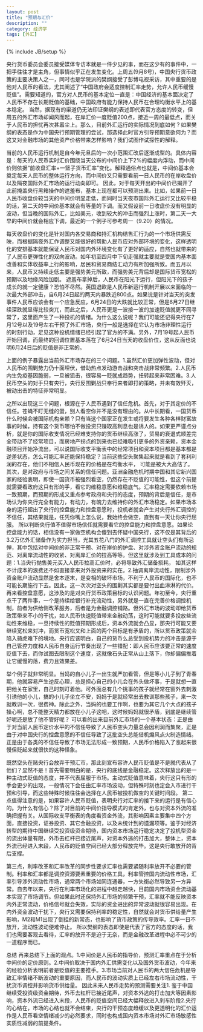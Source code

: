 ```yaml
---
layout: post
title: "预期与汇价"
description: ""
category: 经济学
tags: [外汇]
---
```

{% include JB/setup %}

央行货币委员会委员接受媒体专访本就是一件少见的事，而在这少有的事件中，一把手往往才是主角，但事情似乎正在发生变化。上周五(9月8号)，中国央行货币政策的主要决策人之一，同时也是学院派的樊纲接受了彭博电视采访，其中重要的是他对人民币的看法，尤其阐述了“中国政府会适度控制汇率走势，允许人民币缓慢贬值”。需要知道的，官方对人民币的基本定位一直是：中国经济的基本面决定了人民币不存在长期贬值的基础，中国政府有能力保持人民币在合理均衡水平上的基本稳定。
当然，据现有的渠道仍无法印证樊纲的表述即代表官方态度的转变，但周五的外汇市场却闻风而起，在岸汇价一度贬值200点，接近一周的最低点，而关于人民币的担忧再次甚嚣尘上。那么，目前外汇运行的实际情况到底如何？如果樊纲的表态是作为中国央行预期管理的尝试，那选择此时官方引导预期意欲何为？而这又对金融市场的其他资产价格带来怎样影响？我们试图作试探性的解释。


当前的人民币运行机制是自今年元旦后的一次小范围汇改后逐渐成型的。具体内容是：每天的人民币实时汇价围绕当天公布的中间价上下2%的幅度内浮动，而中间价则依据“前收盘汇率+一篮子货币汇率”变化。解释通俗点也就是，中间价基本会奠定每天人民币的整体运行方向，而中间价又只需要看前一日人民币的在岸收盘价以及隔夜国际外汇市场的运行动向即可。
因此，对于每天开出的中间价已揭开了此前掩盖央行黑箱操作的遮羞布，基本上现在都可以预测出来。比如，如果前一日人民币收盘价较当天的中间价明显走低，而同时当天夜市国际外汇运行又比较平稳的话，第二天的中间价基本就会有等量的下调。而又假设前一日收盘价没有明显的波动，但当晚的国际外汇，比如美元，收到较大的冲击而强烈上涨时，第二天一大早的中间价就会相应下调，最近的一个例子可参考周一（9.20）的情况。

每天收盘价的变化是针对国内各交易商和持汇机构结售汇行为的一个市场供需反映，而根据隔夜外汇作调整又能很好的帮助人民币应对外部环境的变化，这样透明化的安排基本就能保证人民币对国内外环境变化有了更好的适应，自然也就带来的了人民币更弹性化的双向波动。如年初至四月中下旬走强就主要就是受国内基本面改善和实体收益率上行的影响，居民和贸易商结汇动力有所加强所致。而五月以来，人民币又持续走低主要是强势美元所致，而强势美元背后却是国际货币宽松的预期以及地缘风险加剧。
遮羞布拿掉后，人民币在阳光下运行，但阳光下的孩子成长的就一定健康？恐怕不尽然。英国退欧是人民币新运行机制开展以来面临的一次最大外部冲击，自6月24日起的两天内暴跌近800点。如果说是针对当天的突发事件人民币应该会有一个应急反应，6月24日的大跌就比较正常，但是6月27日继续深跌就显得比较突兀，而此之后，人民币更是一波接一波的加速贬值就更不同寻常了，这里面产生了一种投机的情绪。为什么这么说呢？我们可能还记得央行在7月12号以及19号左右干预了外汇市场，央行一般是选择在它认为市场非理性运行的时刻行动，足见这种投机情绪已经引起了官方的不满。另外，7月19号起人民币开始回调，而最终的回调位置基本落在了6月24日当天的收盘价位，这从反面也说明6月24日后的贬值是非正常的。


上面的例子暴露出当前外汇市场存在的三个问题。1.虽然汇价更加弹性波动，但对人民币的围剿势力仍十面埋伏，借助热点发动游击战和突击战非常频繁。2.人民币内生免疫基因脆弱，一旦被狙击，很容易一贬就成趋势，扭转起来非常困难。3.人民币空头的对手只有央行，央行反围剿战只奉行来者即打的策略，并未有效歼灭，被动出击的特征非常明显。

之所以出现这三个问题，根源在于人民币遇到了信任危机。首先，对于其定价的不信任。苍蝇不盯无缝的蛋，别人看空你并不是没有理由的。从中长期看，一国货币什么时候会被国际机构亲赖？只有当这个国家正在发生或将要发生各种各样财富故事的时候，持有这个货币哪怕不做投资只赚取高利息也是诱人的。如果更严谨点分析，就是你的国际收支情况已经难支持你的货币继续高涨了，贸易的衰退式顺差完全带动不了经常项目，而房地产拐点的到来也已经难吸引更多的外资亲赖，资本金融项目开始净流出，可以说国际收支平衡表中的经常项目和资本项目都是基本都是逆差状态，怎么可能汇率还能保持稳定？当前这些空头聚集起来就是看到了套利利润的存在，他们不相信人民币现在的价格是在均衡水平，      可能是被大大高估了。
其次，是对政府与市场之间关系的信任问题。亚洲金融危机时期中国和其它新兴国家的经验表明，即使一国货币被强烈看空，仍然存在不贬值的可能性，但这个前提就需要看政府这只有形的手，看它的维稳意愿和维稳底气。汇率稳定需要依赖市场一致预期，而预期的形成又重点参考政府和央行的态度，预期的背后是信任，是市场认为你央行完全有能力，有动力，有魄力去维持你的外汇市场稳定。如果市场本身的运行超出了央行的控盘能力和控盘意愿时，投机者就会产生对央行外汇调控的不信任，其结果就是，任凭你嘴上怎么说，我始终会做空，直到有一天让你央行屈服。
所以判断央行值不值得市场信任就需要看它的控盘能力和控盘意愿。如果论控盘能力的话，相信没有一家做空机构会傻到去怀疑中国央行，这不仅是其背后的3.2万亿外汇储备作为实力担当，光其五花八门的外汇调控工具就让空头们有所忌惮，其中包括对中间价的非正常干预、对在岸价的护盘、对涉外资金账户流动的规范、对离岸流动性的收紧、对离岸汇价的拉高等等。但这里就涉及到工具成本的问题：1.当央行抛售美元买入人民币拉高汇价时，必将导致外汇储备损耗，    如其这样不计成本的浪费还不如直接拿来对外投资来的实在。2.抽调离岸流动性，限制涉外资金账户流动显然是舍本逐末，是变相的破坏市场，不利于人民币的国际化，也不可能长期施行下去。因此，这一次次对空头的围剿其实都是要付出血淋淋的代价。
再来看控盘意愿，这涉及的是对央行货币政策目标的认识问题。年初至今，央行重点干了两件事，一个是持续给银行补充流动性，另外就是一直在完善价格调控机制，前者为供给侧改革服务，后者是为金融调控铺路。但外汇市场的波动却给货币政策带来不小的干扰，如人民币快速贬值带来金融动荡，这时可能就要多投放些流动性来维稳，一旦持续性的贬值预期形成后，资本外流就会凸显，那央行可能又要继续宽松来对冲，而货币宽松又和上面的两个目标是有矛盾的，所以货币政策就会陷入骑虎难下的境地。央行应该明白，自己的货币么总受到投机势力的冲击是源于自己管控力度和人民币自身运行节奏出现了一些错配：即人民币应该要正常的速度贬值下去，而你试图去限制这个速度，这就像石头正常从山上落下，你却偏偏推着让它缓慢的落，费力且效果差。


举个例子就非常明显。当妈的自小儿子一出生就严加看管，但是等小儿子到了青春期，他就容易产生逆反心理，总是担心自己的小儿会在外头做坏事，于是就想一直把他关在家里，自己时刻盯着他。可外面总有几个挑事的孩子就经常在窗外去刺激引诱他的小儿，搞的小儿子坐立不安，妈妈于是就经常出去教训那些孩子，来一次就教训一次，很费神。除此之外，当妈的也要工作啊，也要为其它几个大点的孩子操心啊，总不能整天精力都放在小儿子这吧，这时候妈妈就很矛盾，到底是继续管好呢还是放了他不管好呢？
可以看的出来目前外汇市场的一个基本状态：正是由于对当前人民币定价水平的不信任导致了人民币空头力量总会因利润而集聚，正是由于对中国央行的控盘意愿的不信任导致了这批空头总能借机煽风点火制造情绪。正是由于各类的不信任导致了市场无法形成一致预期，人民币价格陷入了涨起来很慢但贬起来就很快的这种怪象。


既然空头在赌央行会放弃干预汇市，那此刻宣布容许人民币贬值是不是就代表从了他们？显然不是！首先需要明白的是，央行的底线是金融稳定。这次释放出的是一种主动式贬值的态度，并不代表屈服于市场。主动式贬值意味着，央行这只有形的手会更少的出现，一般情况下会任由汇率市场波动，但特殊时刻也定会入市进行干预和引导，而这些特殊时候往往会选择在人民币被投机做空的关键时间段。
第二点值得注意的是，如果容许人民币贬值，表明央行对汇率的接下来的运行是有信心的。为什么有信心？除了对目前的中间价指导模式的肯定外，也与对资本外流的准确把握有关。从国际收支平衡表的角度看资金外流，其影响因素主要集中四个方面，直接投资，证券投资、其它金融投资，以及未统计到的遗漏项等。鉴于对经济转型的期待中国继续受投资级资金期待，国内资本市场运行稳定决定了投机型资金的流出体量有限，外币去杠杆已接近尾声，对资本外逃的打击加大，整体上，资本外流已经进入末段，人民币的贬值空间已经大部分释放完毕。这是央行敢放开的背后支撑。


第三点，利率改革和汇率改革的同步性要求汇率也需要紧随利率放开不必要的管制。利率和汇率都是调控资源要素重要的价格工具，利率管控国内流动性市场，汇率引导涉外流动性市场，通常两个市场如同连通器，一方失衡必然导致另一方异常。自去年以来，央行在利率市场化的进程中越走越快，目前国内市场资金流动基本实现了市场调节。但如果此时还保持外汇市场的频繁干预，汇率就不能反映资本内外正常流动，价格信号就会失效，实际的资金进出的异常波动就很容易出现。在内外资金波动干扰下，央行又需要保持利率的稳定性，自然就会对货币供给量产生影响，M2和M1出现了倒挂的新常态，也影响了货币政策的传导效率。汇率一日不放开，流动性波动便难停止。
所以樊纲的表态即使是代表了官方的态度的话，我们也需要客观去看待，汇率的放开不是迫于无奈，而是金融改革进程中必不可少的一道程序而已。


总结  再来总结下上面的观点。1.中间价是人民币的指导价，预测汇率重点在于分析中间价的定价原则。2.中间价取决于国内外汇供需变化以及国外货币波动，今年来的经验分析表明前者是贬值的主要推手。3.市场当前对人民币的两大信任危机是导致汇率情绪不断波动的重要原因，而人民币的波动实质上已经左右市场流动性，干扰货币调控并影响货币供给量。  因此未来人民币走势的预测需要关注1. 鉴于中国继续受投资级资金期待，外币去杠杆已接近尾声，对资本外逃的打击加大等因素影响，资本外流已经进入末段，人民币的贬值空间已经大幅释放进入刹车阶段2.央行的心结在，市场的心结也就不会结束，央行的干预态度趋缓以及更透明化的汇价运作是人民币看空情绪减少的必然要求，同时也构成国内资本市场对外汇市场敏感性实质性减弱的前提条件。














